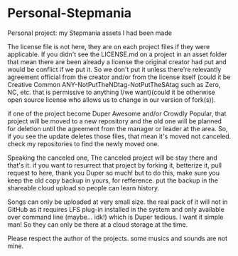 # Personal-Stepmania
Personal project: my Stepmania assets I had been made

The license file is not here, they are on each project files if they were applicable.
If you didn't see the LICENSE.md on a project in an asset folder that mean there are been already a license the original creator had put and would be conflict if we put it. So we don't put it unless there're relevantly agreement official from the creator and/or from the license itself (could it be Creative Common ANY-NotPutTheNDtag-NotPutTheSAtag such as Zero, NC, etc. that is permissive to anything I/we want)(could it be otherwise open source license who allows us to change in our version of fork(s)).

if one of the project become Duper Awesome and/or Crowdly Popular, that project will be moved to a new repository and the old one will be planned for deletion until the agreement from the manager or leader at the area.
So, if you see the update deletes those files, that mean it's moved not canceled. check my repositories to find the newly moved one.

Speaking the canceled one, The canceled project will be stay there and that's it. if you want to resurrect that project by forking it, betterize it, pull request to here, thank you Duper so much! but to do this, make sure you keep the old copy backup in yours, for refference. put the backup in the shareable cloud upload so people can learn history.

Songs can only be uploaded at very small size. the real pack of it will not in GitHub as it requires LFS plug-in installed in the system and only available over command line (maybe... idk!) which is Duper tedious. I want it simple man!
So they can only be there at a cloud storage at the time.

Please respect the author of the projects. some musics and sounds are not mine.
